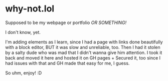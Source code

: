 # why-not.lol

Supposed to be my webpage or portfolio *OR SOMETHING!*

I don't know, yet.

I'm adding elements as I learn, since I had a page with links done beautifully with a block editor, BUT it was slow and unreliable, too. Then I had it stolen by a salty dude who was mad that I didn't wanna give him attention. I took it back and moved it here and hosted it on GH pages + Secured it, too since I had issues with that and GH made that easy for me, I guess.

So uhm, enjoy! :D
